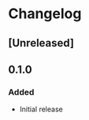 <!--
https://developers.home-assistant.io/docs/add-ons/presentation#keeping-a-changelog
-->

# Changelog

## [Unreleased]

## 0.1.0

### Added

-  Initial release
